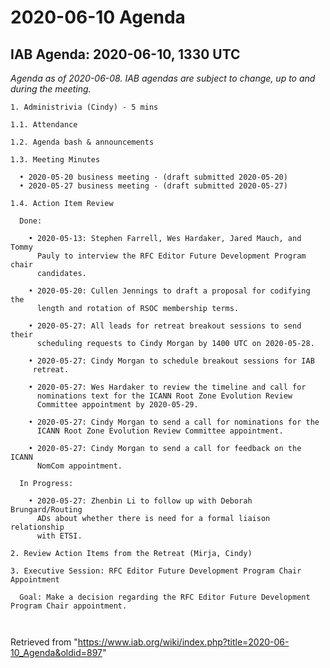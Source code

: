 




2020-06-10 Agenda
=================





IAB Agenda: 2020-06-10, 1330 UTC
--------------------------------


*Agenda as of 2020-06-08. IAB agendas are subject to change, up to and during the meeting.*




```
1. Administrivia (Cindy) - 5 mins 

1.1. Attendance

1.2. Agenda bash & announcements

1.3. Meeting Minutes 

  • 2020-05-20 business meeting - (draft submitted 2020-05-20) 
  • 2020-05-27 business meeting - (draft submitted 2020-05-27) 

1.4. Action Item Review

  Done:

    • 2020-05-13: Stephen Farrell, Wes Hardaker, Jared Mauch, and Tommy 
      Pauly to interview the RFC Editor Future Development Program chair 
      candidates. 

    • 2020-05-20: Cullen Jennings to draft a proposal for codifying the 
      length and rotation of RSOC membership terms.

    • 2020-05-27: All leads for retreat breakout sessions to send their 
      scheduling requests to Cindy Morgan by 1400 UTC on 2020-05-28.

    • 2020-05-27: Cindy Morgan to schedule breakout sessions for IAB 
     retreat.

    • 2020-05-27: Wes Hardaker to review the timeline and call for 
      nominations text for the ICANN Root Zone Evolution Review 
      Committee appointment by 2020-05-29.

    • 2020-05-27: Cindy Morgan to send a call for nominations for the 
      ICANN Root Zone Evolution Review Committee appointment.

    • 2020-05-27: Cindy Morgan to send a call for feedback on the ICANN 
      NomCom appointment.

  In Progress:

    • 2020-05-27: Zhenbin Li to follow up with Deborah Brungard/Routing 
      ADs about whether there is need for a formal liaison relationship 
      with ETSI.

2. Review Action Items from the Retreat (Mirja, Cindy)

3. Executive Session: RFC Editor Future Development Program Chair Appointment

  Goal: Make a decision regarding the RFC Editor Future Development Program Chair appointment.



```





Retrieved from "<https://www.iab.org/wiki/index.php?title=2020-06-10_Agenda&oldid=897>"


